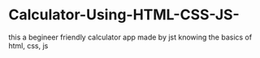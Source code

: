# Calculator-Using-HTML-CSS-JS-
this a begineer friendly calculator app made by jst knowing the basics of html, css, js
